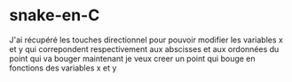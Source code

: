 # snake-en-C

J'ai récupéré les touches directionnel pour pouvoir modifier les variables x et y qui correpondent respectivement aux abscisses et aux ordonnées du point qui va bouger
maintenant je veux creer un point qui bouge en fonctions des variables x et y
